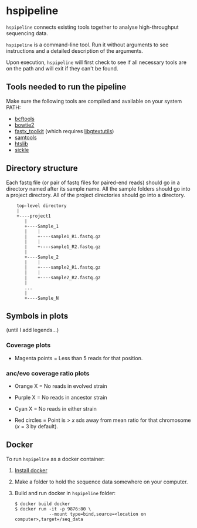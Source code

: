 # hspipeline
`hspipeline` connects existing tools together to analyse high-throughput sequencing data.

`hspipeline` is a command-line tool. Run it without arguments to see instructions and a detailed description of the arguments. 

Upon execution, `hspipeline` will first check to see if all necessary tools are on the path and will exit if they can't be found.

## Tools needed to run the pipeline

Make sure the following tools are compiled and available on your system PATH:

* [bcftools](https://github.com/samtools/bcftools)
* [bowtie2](https://github.com/BenLangmead/bowtie2)
* [fastx_toolkit](https://github.com/agordon/fastx_toolkit) (which requires [libgtextutils](https://github.com/agordon/libgtextutils))
* [samtools](https://github.com/samtools/samtools)
* [htslib](https://github.com/samtools/htslib)
* [sickle](https://github.com/najoshi/sickle)

## Directory structure
Each fastq file (or pair of fastq files for paired-end reads) should go in a directory named after its sample name. All the sample folders should go into a project directory. All of the project directories should go into a directory.

```
    top-level directory
    |
    +----project1
       |
       +----Sample_1
       |    |
       |    +----sample1_R1.fastq.gz
       |    |
       |    +----sample1_R2.fastq.gz
       |
       +----Sample_2  
       |    |
       |    +----sample2_R1.fastq.gz
       |    |
       |    +----sample2_R2.fastq.gz
       |
       ...
       |
       +----Sample_N
```

## Symbols in plots
(until I add legends...)

### Coverage plots
* Magenta points = Less than 5 reads for that position.

### anc/evo coverage ratio plots
* Orange X = No reads in evolved strain
* Purple X = No reads in ancestor strain
* Cyan X = No reads in either strain

* Red circles = Point is > *x* sds away from mean ratio for that chromosome (*x* = 3 by default).

## Docker
To run `hspipeline` as a docker container:

1. [Install docker](https://www.docker.com/products/docker-desktop)
2. Make a folder to hold the sequence data somewhere on your computer.
3. Build and run docker in `hspipeline` folder:

       $ docker build docker
       $ docker run -it -p 9876:80 \
                    --mount type=bind,source=<location on computer>,target=/seq_data
